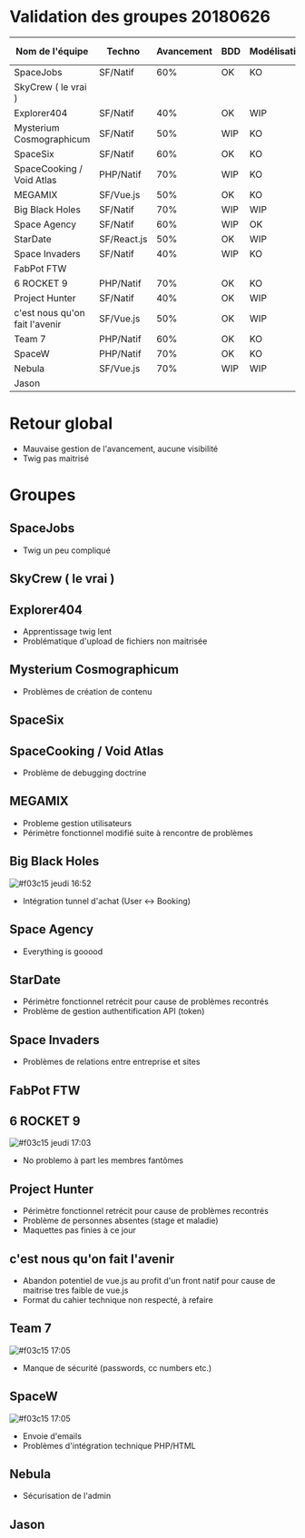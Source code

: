 # Validation des groupes 20180626

| Nom de l'équipe | Techno | Avancement | BDD | Modélisation | Cahier technique | Faisable |
| --- | --- | --- | --- | --- | --- | --- |
| SpaceJobs | SF/Natif | 60% | OK | KO | WIP | Oui |
| SkyCrew ( le vrai )  |  |  |  |  |  |  |
| Explorer404 | SF/Natif | 40% | OK | WIP | KO | Oui |
| Mysterium Cosmographicum | SF/Natif | 50% | WIP | KO | WIP | Oui |
| SpaceSix | SF/Natif | 60% | OK | KO | WIP | Oui |
| SpaceCooking / Void Atlas | PHP/Natif | 70% | WIP | KO | KO | Oui |
| MEGAMIX | SF/Vue.js | 50% | OK | KO | KO | Oui |
| Big Black Holes | SF/Natif | 70% | WIP | WIP | OK | Oui |
| Space Agency | SF/Natif | 60% | WIP | OK | KO | Oui |
| StarDate | SF/React.js | 50% | OK | WIP | WIP | Oui |
| Space Invaders | SF/Natif | 40% | WIP | KO | WIP | Oui |
| FabPot FTW |  |  |  |  |  |  |
| 6 ROCKET 9 | PHP/Natif | 70% | OK | KO | OK | Oui |
| Project Hunter | SF/Natif | 40% | OK | WIP | KO | Oui? |
| c'est nous qu'on fait l'avenir | SF/Vue.js | 50% | OK | WIP | KO | Oui |
| Team 7 | PHP/Natif | 60% | OK | KO | KO | Oui |
| SpaceW | PHP/Natif | 70% | OK | KO | KO | Oui |
| Nebula | SF/Vue.js | 70% | WIP | WIP | OK | Oui? |
| Jason |  |  |  |  |  |  |

# Retour global
* Mauvaise gestion de l'avancement, aucune visibilité
* Twig pas maitrisé

# Groupes

## SpaceJobs
* Twig un peu compliqué

## SkyCrew ( le vrai ) 


## Explorer404
* Apprentissage twig lent
* Problématique d'upload de fichiers non maitrisée

## Mysterium Cosmographicum
* Problèmes de création de contenu

## SpaceSix


## SpaceCooking / Void Atlas
* Problème de debugging doctrine

## MEGAMIX
* Probleme gestion utilisateurs
* Périmètre fonctionnel modifié suite à rencontre de problèmes

## Big Black Holes
![#f03c15](https://placehold.it/15/f03c15/000000?text=+) jeudi 16:52
* Intégration tunnel d'achat (User <-> Booking)

## Space Agency
* Everything is gooood

## StarDate
* Périmètre fonctionnel retrécit pour cause de problèmes recontrés
* Problème de gestion authentification API (token)

## Space Invaders
* Problèmes de relations entre entreprise et sites

## FabPot FTW


## 6 ROCKET 9
![#f03c15](https://placehold.it/15/f03c15/000000?text=+) jeudi 17:03
* No problemo à part les membres fantômes

## Project Hunter
* Périmètre fonctionnel retrécit pour cause de problèmes recontrés
* Problème de personnes absentes (stage et maladie)
* Maquettes pas finies à ce jour

## c'est nous qu'on fait l'avenir
* Abandon potentiel de vue.js au profit d'un front natif pour cause de maitrise tres faible de vue.js
* Format du cahier technique non respecté, à refaire

## Team 7
![#f03c15](https://placehold.it/15/f03c15/000000?text=+) 17:05
* Manque de sécurité (passwords, cc numbers etc.)

## SpaceW
![#f03c15](https://placehold.it/15/f03c15/000000?text=+) 17:05
* Envoie d'emails
* Problèmes d'intégration technique PHP/HTML

## Nebula
* Sécurisation de l'admin

## Jason


